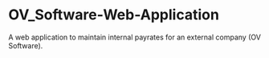 # OV_Software-Web-Application
A web application to maintain internal payrates for an external company (OV Software).
